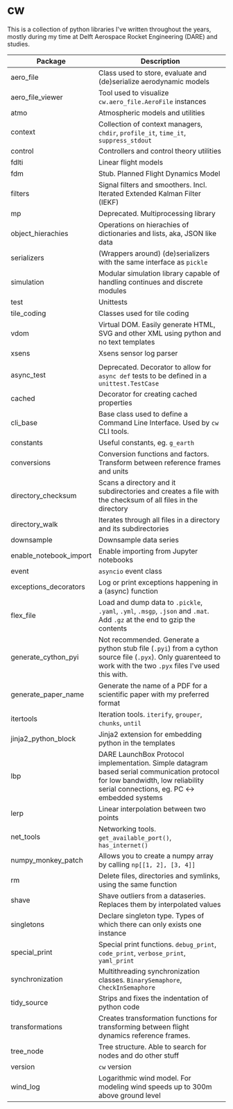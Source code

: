# cw
This is a collection of python libraries I've written throughout the 
years, mostly during my time at Delft Aerospace Rocket Engineering 
(DARE) and studies.

Package | Description
--- | ---
aero_file | Class used to store, evaluate and (de)serialize aerodynamic models
aero_file_viewer | Tool used to visualize `cw.aero_file.AeroFile` instances
atmo | Atmospheric models and utilities
context | Collection of context managers, `chdir`, `profile_it`, `time_it`, `suppress_stdout`
control | Controllers and control theory utilities
fdlti | Linear flight models
fdm | Stub. Planned Flight Dynamics Model
filters | Signal filters and smoothers. Incl. Iterated Extended Kalman Filter (IEKF)
mp | Deprecated. Multiprocessing library
object_hierachies | Operations on hierachies of dictionaries and lists, aka,  JSON like data
serializers | (Wrappers around) (de)serializers with the same interface as `pickle`
simulation | Modular simulation library capable of handling continues and discrete modules
test | Unittests
tile_coding | Classes used for tile coding
vdom | Virtual DOM. Easily generate HTML, SVG and other XML using python and no text templates
xsens | Xsens sensor log parser
 | |
async_test | Deprecated. Decorator to allow for `async def` tests to be defined in a `unittest.TestCase`
cached | Decorator for creating cached properties
cli_base | Base class used to define a Command Line Interface. Used by `cw` CLI tools.
constants | Useful constants, eg. `g_earth`
conversions | Conversion functions and factors. Transform between reference frames and units
directory_checksum | Scans a directory and it subdirectories and creates a file with the checksum of all files in the directory
directory_walk | Iterates through all files in a directory and its subdirectories
downsample | Downsample data series
enable_notebook_import | Enable importing from Jupyter notebooks
event | `asyncio` event class
exceptions_decorators | Log or print exceptions happening in a (async) function
flex_file | Load and dump data to `.pickle`, `.yaml`, `.yml`, `.msgp`, `.json` and `.mat`. Add `.gz` at the end to gzip the contents
generate_cython_pyi | Not recommended. Generate a python stub file (`.pyi`) from a cython source file (`.pyx`). Only guarenteed to work with the two `.pyx` files I've used this with.
generate_paper_name | Generate the name of a PDF for a scientific paper with my preferred format
itertools | Iteration tools. `iterify`, `grouper`, `chunks`, `until`
jinja2_python_block | Jinja2 extension for embedding python in the templates
lbp | DARE LaunchBox Protocol implementation. Simple datagram based serial communication protocol for low bandwidth, low reliability serial connections, eg. PC <-> embedded systems
lerp | Linear interpolation between two points
net_tools | Networking tools. `get_available_port()`, `has_internet()`
numpy_monkey_patch | Allows you to create a numpy array by calling `np[[1, 2], [3, 4]]`
rm | Delete files, directories and symlinks, using the same function
shave | Shave outliers from a dataseries. Replaces them by interpolated values
singletons | Declare singleton type. Types of which there can only exists one instance
special_print | Special print functions. `debug_print`, `code_print`, `verbose_print`, `yaml_print`
synchronization | Multithreading synchronization classes. `BinarySemaphore`, `CheckInSemaphore`
tidy_source | Strips and fixes the indentation of python code
transformations | Creates transformation functions for transforming between flight dynamics reference frames.
tree_node | Tree structure. Able to search for nodes and do other stuff
version | `cw` version
wind_log | Logarithmic wind model. For modeling wind speeds up to 300m above ground level
